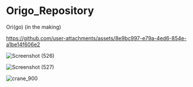 # Origo_Repository
Ori(go) (in the making) 

https://github.com/user-attachments/assets/8e9bc997-e79a-4ed6-854e-a1be14f606e2


![Screenshot (526)](https://github.com/user-attachments/assets/e25e088c-9512-4d24-9e1a-9a56b376a639)


![Screenshot (527)](https://github.com/user-attachments/assets/aba22ba6-daa8-4a3b-b498-0c8a5a5a1d13)


![crane_900](https://github.com/user-attachments/assets/f6d6a431-7a48-4f1c-a05b-e0f98b27b6c2)
